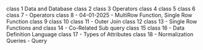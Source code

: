 class 1 Data and Database
class 2 
class 3 Operators
class 4
class 5
class 6
class 7 - Operators
class 8 - 04-01-2025  -  MultiRow Function, Single Row Function 
class 9
class 10
class 11 - Outer Join
class 12
class 13 - Single Row Functions and 
class 14 - Co-Related Sub query
class 15
class 16 - Data Definition Language
class 17 - Types of Attributes
class 18 - Normalization
Queries - Query 





